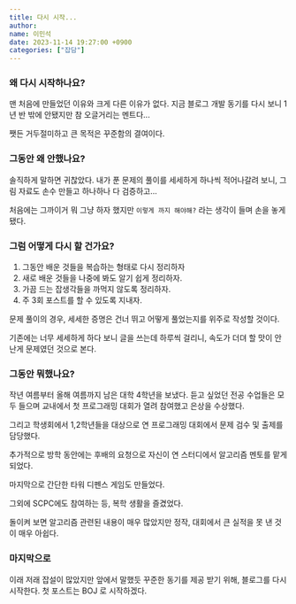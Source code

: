 ```yaml
---
title: 다시 시작...
author:
name: 이민석
date: 2023-11-14 19:27:00 +0900
categories: ["잡담"]
---
```


### 왜 다시 시작하나요?
맨 처음에 만들었던 이유와 크게 다른 이유가 없다. 지금 블로그 개발 동기를 다시 보니 1년 반 밖에 안됐지만 참 오글거리는 멘트다...

쨋든 거두절미하고 큰 목적은 꾸준함의 결여이다.

### 그동안 왜 안했나요?
솔직하게 말하면 귀찮았다. 내가 푼 문제의 풀이를 세세하게 하나씩 적어나갈려 보니, 그림 자료도 손수 만들고 하나하나 다 검증하고...

처음에는 그까이거 뭐 그냥 하자 했지만 `이렇게 까지 해야해?` 라는 생각이 들며 손을 놓게 됐다.

### 그럼 어떻게 다시 할 건가요?
1. 그동안 배운 것들을 복습하는 형태로 다시 정리하자
2. 새로 배운 것들을 나중에 봐도 알기 쉽게 정리하자.
3. 가끔 드는 잡생각들을 까먹지 않도록 정리하자.
4. 주 3회 포스트를 할 수 있도록 지내자.

문제 풀이의 경우, 세세한 증명은 건너 뛰고 어떻게 풀었는지를 위주로 작성할 것이다. 

기존에는 너무 세세하게 하다 보니 글을 쓰는데 하루씩 걸리니, 속도가 더뎌 할 맛이 안 난게 문제였던 것으로 본다.

### 그동안 뭐했나요?
작년 여름부터 올해 여름까지 남은 대학 4학년을 보냈다. 듣고 싶었던 전공 수업들은 모두 들으며 교내에서 첫 프로그래밍 대회가 열려 참여했고 은상을 수상했다. 

그리고 학생회에서 1,2학년들을 대상으로 연 프로그래밍 대회에서 문제 검수 및 출제를 담당했다. 

추가적으로 방학 동안에는 후배의 요청으로 자신이 연 스터디에서 알고리즘 멘토를 맡게 되었다.

마지막으로 간단한 타워 디펜스 게임도 만들었다. 

그외에 SCPC에도 참여하는 등, 복학 생활을 즐겼었다.

돌이켜 보면 알고리즘 관련된 내용이 매우 많았지만 정작, 대회에서 큰 실적을 못 낸 것이 매우 아쉽다.


### 마지막으로
이래 저래 잡설이 많았지만 앞에서 말했듯 꾸준한 동기를 제공 받기 위해, 블로그를 다시 시작한다. 
첫 포스트는 BOJ 로 시작하겠다. 